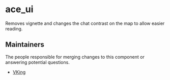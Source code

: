 ace_ui
=======

Removes vignette and changes the chat contrast on the map to allow easier reading.


## Maintainers

The people responsible for merging changes to this component or answering potential questions.

- [VKing](https://github.com/VKing6)
